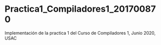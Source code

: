 # Practica1_Compiladores1_201700870
 Implementación de la practica 1 del Curso de Compiladores 1, Junio 2020, USAC
